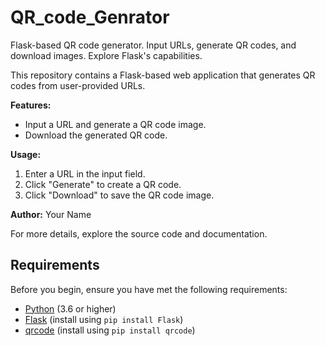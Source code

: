 # QR_code_Genrator
Flask-based QR code generator. Input URLs, generate QR codes, and download images. Explore Flask's capabilities.

This repository contains a Flask-based web application that generates QR codes from user-provided URLs.

**Features:**
- Input a URL and generate a QR code image.
- Download the generated QR code.

**Usage:**
1. Enter a URL in the input field.
2. Click "Generate" to create a QR code.
3. Click "Download" to save the QR code image.

**Author:**
Your Name

For more details, explore the source code and documentation.

## Requirements

Before you begin, ensure you have met the following requirements:

- [Python](https://www.python.org/) (3.6 or higher)
- [Flask](https://flask.palletsprojects.com/en/2.1.x/) (install using `pip install Flask`)
- [qrcode](https://pypi.org/project/qrcode/) (install using `pip install qrcode`)


